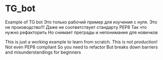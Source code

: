 # TG_bot
Example of TG bot
Это только рабочий пример для изучения с нуля. Это не производство!!!
Даже не соответствует стандарту PEP8
Так что нужно рефакторить
Но снимает преграды и непонимание для новичков

This is just a working example to learn from scratch. This is not production!
Not even PEP8 compliant
So you need to refactor
But breaks down barriers and misunderstandings for beginners
